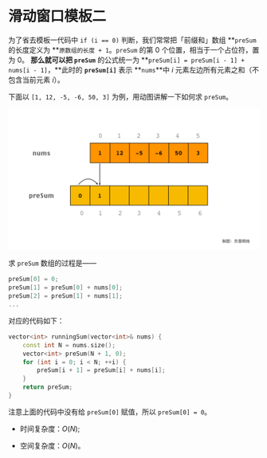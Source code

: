 # 滑动窗口模板二

为了省去模板一代码中  `if (i == 0)` 判断，我们常常把「前缀和」数组 **`preSum ` 的长度定义为 **`原数组的长度 + 1`。`preSum` 的第 0 个位置，相当于一个占位符，置为 0。
**那么就可以把 `preSum`** 的公式统一为 **`preSum[i] = preSum[i - 1] + nums[i - 1]`，**此时的 **`preSum[i]`** 表示 **`nums`**中 $i$ 元素左边所有元素之和（不包含当前元素 $i$）。

下面以 `[1, 12, -5, -6, 50, 3]` 为例，用动图讲解一下如何求 `preSum`。

![02-preSum](02-preSum.gif)

求 `preSum` 数组的过程是——

```c++
preSum[0] = 0;
preSum[1] = preSum[0] + nums[0];
preSum[2] = preSum[1] + nums[1];
...
```



对应的代码如下：


```cpp
vector<int> runningSum(vector<int>& nums) {
    const int N = nums.size();
    vector<int> preSum(N + 1, 0);
    for (int i = 0; i < N; ++i) {
        preSum[i + 1] = preSum[i] + nums[i]; 
    }
    return preSum;
}
```

注意上面的代码中没有给 `preSum[0]` 赋值，所以 `preSum[0] = 0`。

- 时间复杂度：$O(N)$;

- 空间复杂度：$O(N)$。

